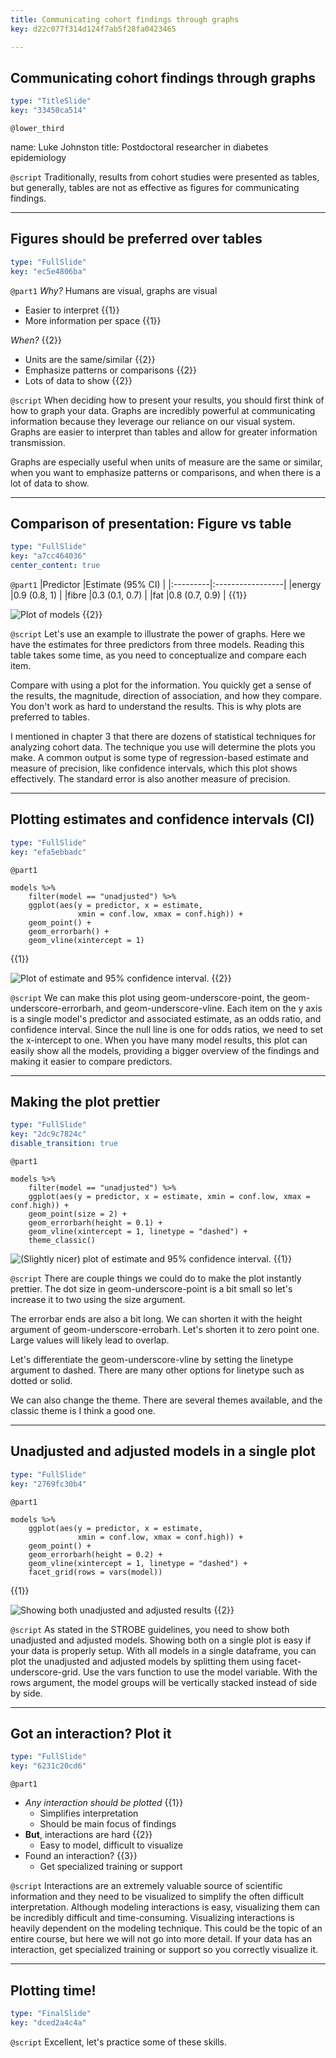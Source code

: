 ```yaml
---
title: Communicating cohort findings through graphs
key: d22c077f314d124f7ab5f28fa0423465

---
```

## Communicating cohort findings through graphs

```yaml
type: "TitleSlide"
key: "33450ca514"
```

`@lower_third`

name: Luke Johnston
title: Postdoctoral researcher in diabetes epidemiology


`@script`
Traditionally, results from cohort studies were presented as tables, but generally, tables are not as effective as figures for communicating findings.


---
## Figures should be preferred over tables

```yaml
type: "FullSlide"
key: "ec5e4806ba"
```

`@part1`
*Why?* Humans are visual, graphs are visual

- Easier to interpret {{1}}
- More information per space {{1}}

*When?* {{2}}

- Units are the same/similar {{2}}
- Emphasize patterns or comparisons {{2}}
- Lots of data to show {{2}}


`@script`
When deciding how to present your results, you should first think of how to graph your data. Graphs are incredibly powerful at communicating information because they leverage our reliance on our visual system. Graphs are easier to interpret than tables and allow for greater information transmission. 

Graphs are especially useful when units of measure are the same or similar, when you want to emphasize patterns or comparisons, and when there is a lot of data to show.


---
## Comparison of presentation: Figure vs table

```yaml
type: "FullSlide"
key: "a7cc464036"
center_content: true
```

`@part1`
|Predictor |Estimate (95% CI) |
|:---------|:-----------------|
|energy    |0.9 (0.8, 1)      |
|fibre     |0.3 (0.1, 0.7)    |
|fat       |0.8 (0.7, 0.9)    | {{1}}

![Plot of models](https://assets.datacamp.com/production/repositories/2079/datasets/b3b869e4018df3d0b1d3d1fa6d09e9243014a5d7/ch4-v2-models.png) {{2}}


`@script`
Let's use an example to illustrate the power of graphs. Here we have the estimates for three predictors from three models. Reading this table takes some time, as you need to conceptualize and compare each item.

Compare with using a plot for the information. You quickly get a sense of the results, the magnitude, direction of association, and how they compare. You don't work as hard to understand the results. This is why plots are preferred to tables.

I mentioned in chapter 3 that there are dozens of statistical techniques for analyzing cohort data. The technique you use will determine the plots you make. A common output is some type of regression-based estimate and measure of precision, like confidence intervals, which this plot shows effectively. The standard error is also another measure of precision.


---
## Plotting estimates and confidence intervals (CI)

```yaml
type: "FullSlide"
key: "efa5ebbadc"
```

`@part1`
```{r}
models %>%
    filter(model == "unadjusted") %>%
    ggplot(aes(y = predictor, x = estimate, 
               xmin = conf.low, xmax = conf.high)) +
    geom_point() +
    geom_errorbarh() +
    geom_vline(xintercept = 1)
```
{{1}}

![Plot of estimate and 95% confidence interval.](https://assets.datacamp.com/production/repositories/2079/datasets/b8e940652d8d23203849a7d0c480df2f0637636a/ch4-v2-estimate-ci-basic.png) {{2}}


`@script`
We can make this plot using geom-underscore-point, the geom-underscore-errorbarh, and geom-underscore-vline. Each item on the y axis is a single model's predictor and associated estimate, as an odds ratio, and confidence interval. Since the null line is one for odds ratios, we need to set the x-intercept to one. When you have many model results, this plot can easily show all the models, providing a bigger overview of the findings and making it easier to compare predictors.


---
## Making the plot prettier

```yaml
type: "FullSlide"
key: "2dc9c7824c"
disable_transition: true
```

`@part1`
```{r}
models %>%
    filter(model == "unadjusted") %>%
    ggplot(aes(y = predictor, x = estimate, xmin = conf.low, xmax = conf.high)) +
    geom_point(size = 2) +
    geom_errorbarh(height = 0.1) +
    geom_vline(xintercept = 1, linetype = "dashed") +
    theme_classic()
```

![(Slightly nicer) plot of estimate and 95% confidence interval.](https://assets.datacamp.com/production/repositories/2079/datasets/42c6b5374e981264459e76fb535589179aa62ff6/ch4-v2-estimate-ci-nicer.png) {{1}}


`@script`
There are couple things we could do to make the plot instantly prettier. The dot size in geom-underscore-point is a bit small so let's increase it to two using the size argument.

The errorbar ends are also a bit long. We can shorten it with the height argument of geom-underscore-errobarh. Let's shorten it to zero point one. Large values will likely lead to overlap.

Let's differentiate the geom-underscore-vline by setting the linetype argument to dashed. There are many other options for linetype such as dotted or solid.

We can also change the theme. There are several themes available, and the classic theme is I think a good one.


---
## Unadjusted and adjusted models in a single plot

```yaml
type: "FullSlide"
key: "2769fc30b4"
```

`@part1`
```{r}
models %>%
    ggplot(aes(y = predictor, x = estimate, 
               xmin = conf.low, xmax = conf.high)) +
    geom_point() +
    geom_errorbarh(height = 0.2) +
    geom_vline(xintercept = 1, linetype = "dashed") +
    facet_grid(rows = vars(model))
```
{{1}}

![Showing both unadjusted and adjusted results](https://assets.datacamp.com/production/repositories/2079/datasets/24698332a3e01046dafd90cf1dca391c3a10aa92/ch4-v2-unadjusted-adjusted.png) {{2}}


`@script`
As stated in the STROBE guidelines, you need to show both unadjusted and adjusted models. Showing both on a single plot is easy if your data is properly setup. With all models in a single dataframe, you can plot the unadjusted and adjusted models by splitting them using facet-underscore-grid. Use the vars function to use the model variable. With the rows argument, the model groups will be vertically stacked instead of side by side.


---
## Got an interaction? Plot it

```yaml
type: "FullSlide"
key: "6231c20cd6"
```

`@part1`
- *Any interaction should be plotted* {{1}}
    - Simplifies interpretation
    - Should be main focus of findings
- **But**, interactions are hard {{2}}
    - Easy to model, difficult to visualize
- Found an interaction? {{3}}
    - Get specialized training or support


`@script`
Interactions are an extremely valuable source of scientific information and they need to be visualized to simplify the often difficult interpretation. Although modeling interactions is easy, visualizing them can be incredibly difficult and time-consuming. Visualizing interactions is heavily dependent on the modeling technique. This could be the topic of an entire course, but here we will not go into more detail. If your data has an interaction, get specialized training or support so you correctly visualize it.


---
## Plotting time!

```yaml
type: "FinalSlide"
key: "dced2a4c4a"
```

`@script`
Excellent, let's practice some of these skills.

